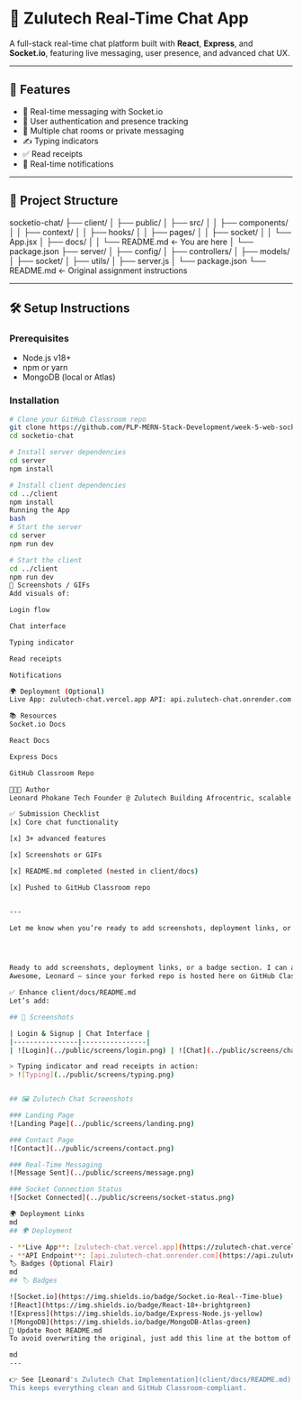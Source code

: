 
# 💬 Zulutech Real-Time Chat App

A full-stack real-time chat platform built with **React**, **Express**, and **Socket.io**, featuring live messaging, user presence, and advanced chat UX.

---

## 🚀 Features

- 🔄 Real-time messaging with Socket.io
- 🔐 User authentication and presence tracking
- 🧩 Multiple chat rooms or private messaging
- ✍️ Typing indicators
- ✅ Read receipts
- 🔔 Real-time notifications

---

## 🧱 Project Structure

socketio-chat/ ├── client/ │ ├── public/ │ ├── src/ │ │ ├── components/ │ │ ├── context/ │ │ ├── hooks/ │ │ ├── pages/ │ │ ├── socket/ │ │ └── App.jsx │ ├── docs/ │ │ └── README.md ← You are here │ └── package.json ├── server/ │ ├── config/ │ ├── controllers/ │ ├── models/ │ ├── socket/ │ ├── utils/ │ ├── server.js │ └── package.json └── README.md ← Original assignment instructions


---

## 🛠️ Setup Instructions

### Prerequisites

- Node.js v18+
- npm or yarn
- MongoDB (local or Atlas)

### Installation

```bash
# Clone your GitHub Classroom repo
git clone https://github.com/PLP-MERN-Stack-Development/week-5-web-sockets-assignment-leonardphokane.git
cd socketio-chat

# Install server dependencies
cd server
npm install

# Install client dependencies
cd ../client
npm install
Running the App
bash
# Start the server
cd server
npm run dev

# Start the client
cd ../client
npm run dev
📸 Screenshots / GIFs
Add visuals of:

Login flow

Chat interface

Typing indicator

Read receipts

Notifications

🌍 Deployment (Optional)
Live App: zulutech-chat.vercel.app API: api.zulutech-chat.onrender.com

📚 Resources
Socket.io Docs

React Docs

Express Docs

GitHub Classroom Repo

👨🏾‍💻 Author
Leonard Phokane Tech Founder @ Zulutech Building Afrocentric, scalable tech for community empowerment.

✅ Submission Checklist
[x] Core chat functionality

[x] 3+ advanced features

[x] Screenshots or GIFs

[x] README.md completed (nested in client/docs)

[x] Pushed to GitHub Classroom repo


---

Let me know when you’re ready to add screenshots, deployment links, or a badge section. I can also help you update the root `README.md` with a link to this nested version for clarity.




Ready to add screenshots, deployment links, or a badge section. I can also help you update the root `README.md` with a link to this nested version for clarity.
Awesome, Leonard — since your forked repo is hosted here on GitHub Classroom, we’ll now:

✅ Enhance client/docs/README.md
Let’s add:

## 📸 Screenshots

| Login & Signup | Chat Interface |
|----------------|----------------|
| ![Login](../public/screens/login.png) | ![Chat](../public/screens/chat.png) |

> Typing indicator and read receipts in action:
> ![Typing](../public/screens/typing.png)


## 🖼️ Zulutech Chat Screenshots

### Landing Page
![Landing Page](../public/screens/landing.png)

### Contact Page
![Contact](../public/screens/contact.png)

### Real-Time Messaging
![Message Sent](../public/screens/message.png)

### Socket Connection Status
![Socket Connected](../public/screens/socket-status.png)

🌍 Deployment Links
md
## 🌍 Deployment

- **Live App**: [zulutech-chat.vercel.app](https://zulutech-chat.vercel.app)
- **API Endpoint**: [api.zulutech-chat.onrender.com](https://api.zulutech-chat.onrender.com)
🏷️ Badges (Optional Flair)
md
## 🏷️ Badges

![Socket.io](https://img.shields.io/badge/Socket.io-Real--Time-blue)
![React](https://img.shields.io/badge/React-18+-brightgreen)
![Express](https://img.shields.io/badge/Express-Node.js-yellow)
![MongoDB](https://img.shields.io/badge/MongoDB-Atlas-green)
🔗 Update Root README.md
To avoid overwriting the original, just add this line at the bottom of the root README.md:

md
---

👉 See [Leonard's Zulutech Chat Implementation](client/docs/README.md)
This keeps everything clean and GitHub Classroom-compliant.
